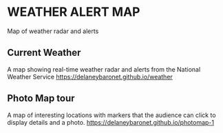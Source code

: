 # WEATHER ALERT MAP 
Map of weather radar and alerts

## Current Weather 
A map showing real-time weather radar and alerts from the National Weather Service 
<https://delaneybaronet.github.io/weather>

## Photo Map tour 
A map of interesting locations with markers that the audience can click to display details and a photo. 
<https://delaneybaronet.github.io/photomap-1>
